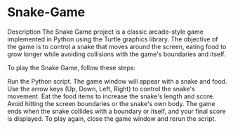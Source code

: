 # Snake-Game
Description
The Snake Game project is a classic arcade-style game implemented in Python using the Turtle graphics library. 
The objective of the game is to control a snake that moves around the screen, eating food to grow longer while avoiding collisions with the game's boundaries and itself.

To play the Snake Game, follow these steps:

Run the Python script.
The game window will appear with a snake and food.
Use the arrow keys (Up, Down, Left, Right) to control the snake's movement.
Eat the food items to increase the snake's length and score.
Avoid hitting the screen boundaries or the snake's own body.
The game ends when the snake collides with a boundary or itself, and your final score is displayed.
To play again, close the game window and rerun the script.
